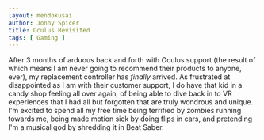 ```yaml
---
layout: mendokusai
author: Jonny Spicer
title: Oculus Revisited
tags: [ Gaming ]
---
```

After 3 months of arduous back and forth with Oculus support (the result of which means I am never going to recommend their products to anyone, ever), my replacement controller has
*finally* arrived. As frustrated at disappointed as I am with their customer support, I do have that kid in a candy shop feeling all over again, of being able to dive back in to VR
experiences that I had all but forgotten that are truly wondrous and unique. I'm excited to spend all my free time being terrified by zombies running towards me, being made motion
sick by doing flips in cars, and pretending I'm a musical god by shredding it in Beat Saber.
